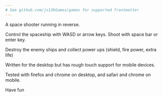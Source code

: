 ```yaml
---
# See github.com/js13kGames/games for supported frontmatter
---
```

A space shooter running in reverse.

Control the spaceship with WASD or arrow keys.
Shoot with space bar or enter key.

Destroy the enemy ships and collect power ups (shield, fire power, extra life)

Written for the desktop but has rough touch support for mobile devices.

Tested with firefox and chrome on desktop, and safari and chrome on mobile.

Have fun